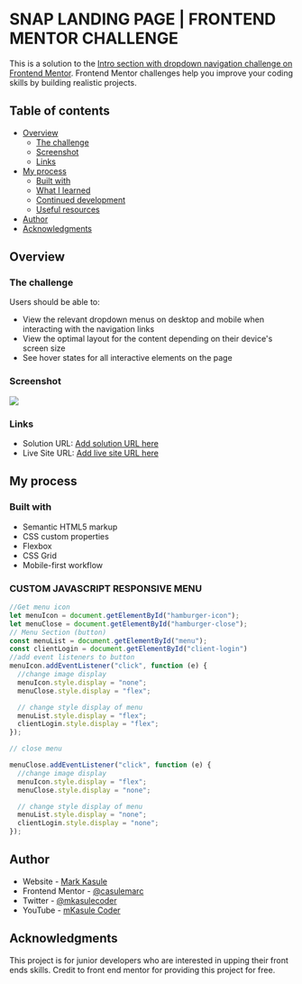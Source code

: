 # SNAP LANDING PAGE | FRONTEND MENTOR CHALLENGE

This is a solution to the [Intro section with dropdown navigation challenge on Frontend Mentor](https://www.frontendmentor.io/challenges/intro-section-with-dropdown-navigation-ryaPetHE5). Frontend Mentor challenges help you improve your coding skills by building realistic projects. 

## Table of contents

- [Overview](#overview)
  - [The challenge](#the-challenge)
  - [Screenshot](#screenshot)
  - [Links](#links)
- [My process](#my-process)
  - [Built with](#built-with)
  - [What I learned](#what-i-learned)
  - [Continued development](#continued-development)
  - [Useful resources](#useful-resources)
- [Author](#author)
- [Acknowledgments](#acknowledgments)

## Overview

### The challenge

Users should be able to:

- View the relevant dropdown menus on desktop and mobile when interacting with the navigation links
- View the optimal layout for the content depending on their device's screen size
- See hover states for all interactive elements on the page

### Screenshot

![](./design/desktop-design.jpg)


### Links

- Solution URL: [Add solution URL here](https://your-solution-url.com)
- Live Site URL: [Add live site URL here](https://your-live-site-url.com)

## My process

### Built with

- Semantic HTML5 markup
- CSS custom properties
- Flexbox
- CSS Grid
- Mobile-first workflow

### CUSTOM JAVASCRIPT RESPONSIVE MENU

```js
//Get menu icon
let menuIcon = document.getElementById("hamburger-icon");
let menuClose = document.getElementById("hamburger-close");
// Menu Section (button)
const menuList = document.getElementById("menu");
const clientLogin = document.getElementById("client-login")
//add event listeners to button
menuIcon.addEventListener("click", function (e) {
  //change image display
  menuIcon.style.display = "none";
  menuClose.style.display = "flex";

  // change style display of menu
  menuList.style.display = "flex";
  clientLogin.style.display = "flex";
});

// close menu

menuClose.addEventListener("click", function (e) {
  //change image display
  menuIcon.style.display = "flex";
  menuClose.style.display = "none";

  // change style display of menu
  menuList.style.display = "none";
  clientLogin.style.display = "none";
});

```

## Author

- Website - [Mark Kasule](https://mlkasule.com/)
- Frontend Mentor - [@casulemarc](https://www.frontendmentor.io/profile/casulemarc)
- Twitter - [@mkasulecoder](https://www.twitter.com/mkasulecoder)
- YouTube - [mKasule Coder](https://www.youtube.com/channel/UC3cQi5gvNeiPiPXTrMhZJMg)


## Acknowledgments

This project is for junior developers who are interested in upping their front ends skills. Credit to front end mentor for providing this project for free.
